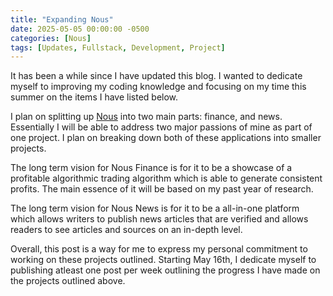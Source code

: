 ```yaml
---
title: "Expanding Nous"
date: 2025-05-05 00:00:00 -0500
categories: [Nous]
tags: [Updates, Fullstack, Development, Project]
---
```


It has been a while since I have updated this blog. I wanted to dedicate myself to improving my coding knowledge and focusing on my time this summer on the items I have listed below.

I plan on splitting up [Nous](/posts/What-is-Nous/) into two main parts: finance, and news. Essentially I will be able to address two major passions of mine as part of one project. I plan on breaking down both of these applications into smaller projects.

The long term vision for Nous Finance is for it to be a showcase of a profitable algorithmic trading algorithm which is able to generate consistent profits. The main essence of it will be based on my past year of research.

The long term vision for Nous News is for it to be a all-in-one platform which allows writers to publish news articles that are verified and allows readers to see articles and sources on an in-depth level.

Overall, this post is a way for me to express my personal commitment to working on these projects outlined. Starting May 16th, I dedicate myself to publishing atleast one post per week outlining the progress I have made on the projects outlined above.

